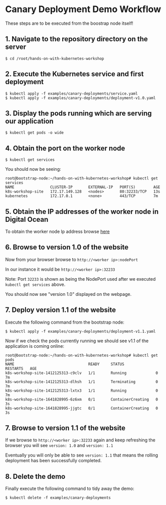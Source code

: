# Canary Deployment Demo Workflow

These steps are to be executed from the boostrap node itself!

## 1. Navigate to the repository directory on the server

```
$ cd /root/hands-on-with-kubernetes-workshop
```

## 2. Execute the Kubernetes service and first deployment

```
$ kubectl apply -f examples/canary-deployments/service.yaml
$ kubectl apply -f examples/canary-deployments/deployment-v1.0.yaml
```

## 3. Display the pods running which are serving our application

```
$ kubectl get pods -o wide
```

## 4. Obtain the port on the worker node

```
$ kubectl get services
```

You should now be seeing:

```
root@bootstrap-node:~/hands-on-with-kubernetes-workshop# kubectl get services
NAME                CLUSTER-IP       EXTERNAL-IP   PORT(S)        AGE
k8s-workshop-site   172.17.149.128   <nodes>       80:32233/TCP   13s
kubernetes          172.17.0.1       <none>        443/TCP        7m
```

## 5. Obtain the IP addresses of the worker node in Digital Ocean

To obtain the worker node Ip address browse [here](https://cloud.digitalocean.com/tags/hands-on-kubernetes-workshop?i=81db1d)

## 6. Browse to version 1.0 of the website

Now from your browser browse to `http://<worker ip>:nodePort`

In our instance it would be `http://<worker ip>:32233`

Note: Port `32233` is shown as being the NodePort used after we executed `kubectl get services` above.

You should now see "version 1.0" displayed on the webpage.

## 7. Deploy version 1.1 of the website

Execute the following command from the bootstrap node:

```
$ kubectl apply -f examples/canary-deployments/deployment-v1.1.yaml
```

Now if we check the pods currently running we should see v1.1 of the application is coming online:

```
root@bootstrap-node:~/hands-on-with-kubernetes-workshop# kubectl get pods
NAME                                 READY     STATUS              RESTARTS   AGE
k8s-workshop-site-1412125313-c9clv   1/1       Running             0          7m
k8s-workshop-site-1412125313-dlhsh   1/1       Terminating         0          7m
k8s-workshop-site-1412125313-lxtx3   1/1       Running             0          7m
k8s-workshop-site-1641828995-6z6xm   0/1       ContainerCreating   0          3s
k8s-workshop-site-1641828995-jjgtc   0/1       ContainerCreating   0          3s
```

## 7. Browse to version 1.1 of the website

If we browse to `http://<worker ip>:32233` again and keep refreshing the browser you will see `version: 1.0` and `version: 1.1`

Eventually you will only be able to see `version: 1.1` that means the rolling deployment has been successfully completed.

## 8. Delete the demo

Finally execute the following command to tidy away the demo:

```
$ kubectl delete -f examples/canary-deployments
```
